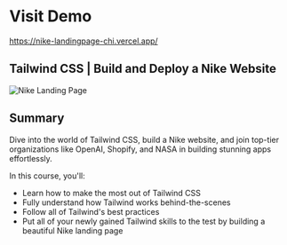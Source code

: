 # Visit Demo

https://nike-landingpage-chi.vercel.app/

## Tailwind CSS | Build and Deploy a Nike Website

![Nike Landing Page](https://i.ibb.co/pxzMGb4/Thumbnail-2.png)

## Summary

Dive into the world of Tailwind CSS, build a Nike website, and join top-tier organizations like OpenAI, Shopify, and NASA in building stunning apps effortlessly.

In this course, you'll:

- Learn how to make the most out of Tailwind CSS
- Fully understand how Tailwind works behind-the-scenes
- Follow all of Tailwind's best practices
- Put all of your newly gained Tailwind skills to the test by building a beautiful Nike landing page
